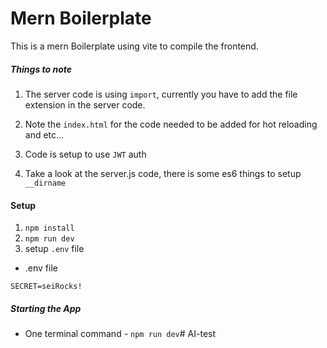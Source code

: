 
# Mern Boilerplate

This is a mern Boilerplate using vite to compile the frontend.  

##### Things to note

1. The server code is using `import`, currently you have to add the file extension in the server code. 

2.  Note the `index.html` for the code needed to be added for hot reloading and etc... 

3. Code is setup to use `JWT` auth

4. Take a look at the server.js code, there is some es6 things to setup `__dirname`


#### Setup 

1. ```npm install```
2. ```npm run dev```
3. setup `.env` file 

- .env file 

```
SECRET=seiRocks!
```

##### Starting the App

- One terminal
command - ```npm run dev```# AI-test
